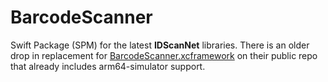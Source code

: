 # BarcodeScanner

Swift Package (SPM) for the latest **IDScanNet** libraries. There is an older drop in replacement for [BarcodeScanner.xcframework](https://github.com/IDScanNet/cordova-plugin-idscan/tree/master/src/ios/sdk) on their public repo that already includes arm64-simulator support.
